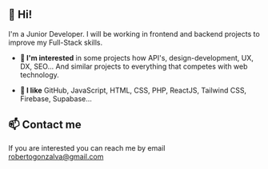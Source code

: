 ## 👋 Hi!

I'm a Junior Developer. I will be working in frontend and backend projects to improve my Full-Stack skills.

- **👀 I'm interested** in some projects how API's, design-development, UX, DX, SEO... And similar projects to everything that competes with web technology.

- **💞️ I like** GitHub, JavaScript, HTML, CSS, PHP, ReactJS, Tailwind CSS, Firebase, Supabase...

## 📫 Contact me
If you are interested you can reach me by email robertogonzalva@gmail.com

<!--- 

- 👋 Hi, I’m @robertogonzalva
- 👀 I’m interested in ...
- 🌱 I’m currently learning ...
- 💞️ I’m looking to collaborate on ...
- 📫 How to reach me ...

robertogonzalva/robertogonzalva is a ✨ special ✨ repository because its `README.md` (this file) appears on your GitHub profile.
You can click the Preview link to take a look at your changes.
--->
